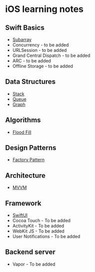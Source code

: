 # iOS learning notes

## Swift Basics
* [Subarray](https://github.com/YIshihara11201/iOSTips/blob/main/Subarray/Subarray.md)
* Concurrency - to be added
* URLSession - to be added
* Grand Central Dispatch - to be added
* ARC - to be added
* Offline Storage - to be added

## Data Structures
* [Stack](https://github.com/YIshihara11201/iOSTips/blob/main/Stack/Stack.md)
* [Queue](https://github.com/YIshihara11201/iOSTips/blob/main/Queue/Queue.md)
* [Graph](https://github.com/YIshihara11201/iOSTips/blob/main/Graph/Graph.md)

## Algorithms
* [Flood Fill](https://github.com/YIshihara11201/iOSTips/blob/main/Flood%20Fill/FloodFill.md)

## Design Patterns
* [Factory Pattern](https://github.com/YIshihara11201/iOS/blob/main/Factory%20Pattern/FactoryPattern.md)

## Architecture
* [MVVM](https://github.com/YIshihara11201/iOSTips/blob/main/MVVM/MVVM.md)

## Framework
* [SwiftUI](https://github.com/YIshihara11201/iOSTips/blob/main/SwiftUI/SwiftUI.md)
* Cocoa Touch - To be added
* ActivityKit - To be added
* WebKit JS - To be added
* User Notifications - To be added


## Backend server
* Vapor - To be added
